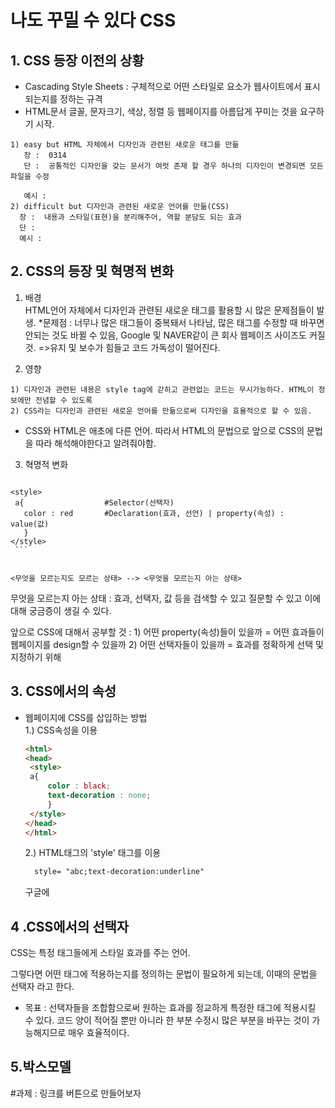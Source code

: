   # 나도 꾸밀 수 있다 CSS

## 1. CSS 등장 이전의 상황 
   * Cascading Style Sheets : 구체적으로 어떤 스타일로 요소가 웹사이트에서 표시 되는지를 정하는 규격
   * HTML문서  글꼴, 문자크기, 색상, 정렬 등 웹페이지를 아름답게 꾸미는 것을 요구하기 시작.  
    
    1) easy but HTML 자체에서 디자인과 관련된 새로운 태그를 만듦  
       장 :  0314
       단 :  공통적인 디자인을 갖는 문서가 여럿 존재 할 경우 하나의 디자인이 변경되면 모든 파일을 수정
       
       예시 : 
    2) difficult but 디자인과 관련된 새로운 언어를 만듦(CSS)  
      장 :  내용과 스타일(표현)을 분리해주어, 역할 분담도 되는 효과
      단 :  
      예시 : 

## 2. CSS의 등장 및 혁명적 변화
  1) 배경  
    HTML언어 자체에서 디자인과 관련된 새로운 태그를 활용할 시 많은 문제점들이 발생.
    *문제점 : 너무나 많은 태그들이 중복돼서 나타남, 많은 태그를 수정할 때 바꾸면 안되는 것도 바뀔 수 있음, Google 및 NAVER같이 큰 회사 웹페이즈 사이즈도 커질 것.
             =>유지 및 보수가 힘들고 코드 가독성이 떨어진다.
   
   <!-- 문제점을 시각적으로 보여주는 자료 필요-->
   
  2) 영향   
  
    1) 디자인과 관련된 내용은 style tag에 갇히고 관련없는 코드는 무시가능하다. HTML이 정보에만 전념할 수 있도록
    2) CSS라는 디자인과 관련된 새로운 언어를 만듦으로써 디자인을 효율적으로 할 수 있음.
  
  * CSS와 HTML은 애초에 다른 언어. 따라서 HTML의 문법으로 앞으로 CSS의 문법을 따라 해석해야한다고 알려줘야함.
   
  3) 혁명적 변화
      ```html
    <style>
     a{                  #Selector(선택자)
       color : red       #Declaration(효과, 선언) | property(속성) : value(값)
       }
    </style>
     ```
  
    
    <무엇을 모르는지도 모르는 상태> --> <무엇을 모르는지 아는 상태>
  
  무엇을 모르는지 아는 상태 : 효과, 선택자, 값 등을 검색할 수 있고 질문할 수 있고 이에 대해 궁금증이 생길 수 있다.
  
  앞으로 CSS에 대해서 공부할 것 : 1) 어떤 property(속성)들이 있을까 = 어떤 효과들이 웹페이지를 design할 수 있을까 
                               2) 어떤 선택자들이 있을까 = 효과를 정확하게 선택 및 지정하기 위해
  
## 3. CSS에서의 속성
  * 웹페이지에 CSS를 삽입하는 방법  
       1.) CSS속성을 이용
       ```html
    <html>
    <head>
        <style>
        a{
            color : black;
            text-decoration : none;
            }
        </style>
    </head>
    </html>
    ```
       2.) HTML태그의 'style' 태그를 이용
       ```html
         style= "abc;text-decoration:underline"
       ```
       
       구글에 
## 4 .CSS에서의 선택자
  CSS는 특정 태그들에게 스타일 효과를 주는 언어.
  
  그렇다면 어떤 태그에 적용하는지를 정의하는 문법이 필요하게 되는데, 이때의 문법을 선택자 라고 한다.
  
  * 목표 : 선택자들을 조합함으로써 원하는 효과를 정교하게 특정한 태그에 적용시킬 수 있다. 코드 양이 적어질 뿐만 아니라 한 부분 수정시 많은 부분을 바꾸는 것이 가능해지므로 매우 효율적이다.
  
  <!--표 로써 점점 강해지는 선택자를 입력  tag, class, id///코드 예시 -->
 <!--선택자의 예시 족가 -->

## 5.박스모델
   <!--코드 예시 -->
  
  
  
#과제 : 링크를 버튼으로 만들어보자